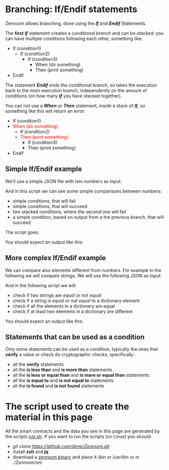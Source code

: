 
# Branching: If/Endif statements

Zenroom allows branching, done using the ***If*** and ***Endif*** Statements. 

The **first** ***If*** statement creates a *conditional branch* and can be *stacked*: you can have multiple conditions following each other, something like: 

* If (condition1)
  * If (condition2)
    * If (condition3)
		* When (do something)
		* Then (print something)
* Endif

The statement ***Endif*** ends the conditional branch, so takes the execution back to the *main* execution branch, independently on the amount of conditions (on how many ***If*** you have stacked together).

You can not use a ***When*** or ***Then*** statement, inside a stack of ***If***, so something like this will return an error: 

* If (condition1)
* <span style="color: red">When (do something)</span>
  * If (condition2)
  * <span style="color: red">Then (print something)</span>
    * If (condition3)
	* Then (print something)
* Endif



## Simple If/Endif example 

We'll use a simple JSON file with two numbers as input:

[](../_media/examples/zencode_cookbook/branching/number_comparison.json ':include :type=code json')

And in this script we can see some simple comparisons between numbers:
* simple conditions, that will fail
* simple conditions, that will succeed
* two stacked conditions, where the second one will fail
* a simple condition, based on output from a the previous branch, that will succeed

The script goes: 

[](../_media/examples/zencode_cookbook/branching/number_comparison.zen ':include :type=code gherkin')

You should expect an output like this:

[](../_media/examples/zencode_cookbook/branching/number_comparison_output.json ':include :type=code json')

## More complex If/Endif example

We can compare also elements different from numbers. For example in the following we will compare strings. We will use the following JSON as input:

[](../_media/examples/zencode_cookbook/branching/complex_comparison.json ':include :type=code json')

And in the following script we will:
* check if two strings are *equal* or *not equal*
* check if a string is *equal* or *not equal* to a dictionary element
* check if all the elements in a dictionary are equal
* check if at least two elements in a dictionary are different

[](../_media/examples/zencode_cookbook/branching/complex_comparison.zen ':include :type=code gherkin')

You should expect an output like this:

[](../_media/examples/zencode_cookbook/branching/complex_comparison_output.json ':include :type=code json')

## Statements that can be used as a condition 

Only some statements can be used as a condition, typically the ones that **verify** a value or check do cryptographic checks, specifically:

* all the **verify** statements
* all the **is less than** and **is more than** statements
* all the **is less or equal than** and **is more or equal than** statements
* all the **is equal to** and **is not equal to** statements
* all the **is found** and **is not found** statements



# The script used to create the material in this page

All the smart contracts and the data you see in this page are generated by the scripts [run.sh](https://github.com/dyne/Zenroom/blob/master/test/zencode_branching/run.sh). If you want to run the scripts (on Linux) you should: 
 - *git clone https://github.com/dyne/Zenroom.git*
 - install **zsh** and **jq**
 - download a [zenroom binary](https://zenroom.org/#downloads) and place it */bin* or */usr/bin* or in *./Zenroom/src*



<!-- Temp removed, 


-->
